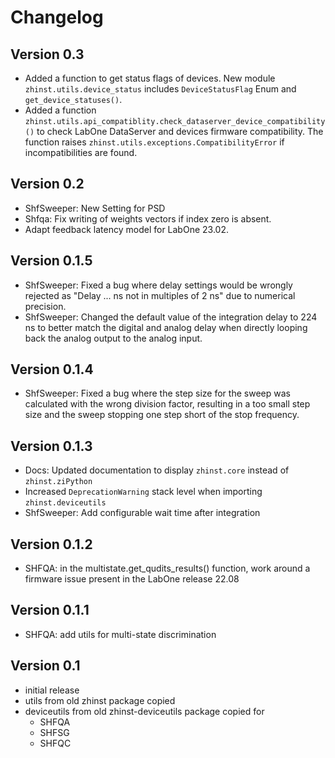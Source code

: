# Changelog

## Version 0.3

* Added a function to get status flags of devices. New module `zhinst.utils.device_status` includes `DeviceStatusFlag` Enum and `get_device_statuses()`.
* Added a function `zhinst.utils.api_compatiblity.check_dataserver_device_compatibility()` to check LabOne DataServer and devices firmware compatibility.
The function raises `zhinst.utils.exceptions.CompatibilityError` if incompatibilities are found.

## Version 0.2
* ShfSweeper: New Setting for PSD
* Shfqa: Fix writing of weights vectors if index zero is absent.
* Adapt feedback latency model for LabOne 23.02.

## Version 0.1.5
* ShfSweeper: Fixed a bug where delay settings would be wrongly rejected as "Delay ... ns not in multiples of 2 ns" due to numerical precision.
* ShfSweeper: Changed the default value of the integration delay to 224 ns to better match the digital and analog delay when directly looping back the analog output to the analog input.

## Version 0.1.4
* ShfSweeper: Fixed a bug where the step size for the sweep was calculated with the wrong division factor, resulting in a too small step size and the sweep stopping one step short of the stop frequency.

## Version 0.1.3
* Docs: Updated documentation to display `zhinst.core` instead of `zhinst.ziPython`
* Increased `DeprecationWarning` stack level when importing `zhinst.deviceutils`
* ShfSweeper: Add configurable wait time after integration

## Version 0.1.2
* SHFQA: in the multistate.get_qudits_results() function,
  work around a firmware issue present in the LabOne release 22.08

## Version 0.1.1
* SHFQA: add utils for multi-state discrimination

## Version 0.1
* initial release
* utils from old zhinst package copied
* deviceutils from old zhinst-deviceutils package copied for
  * SHFQA
  * SHFSG
  * SHFQC
